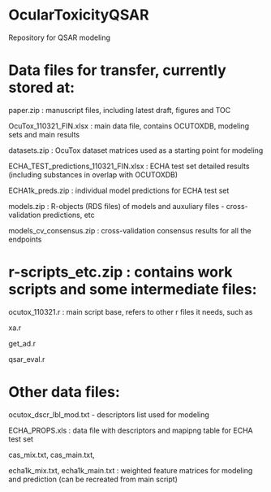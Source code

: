# OcularToxicityQSAR

Repository for QSAR modeling

# Data files for transfer, currently stored at:

paper.zip : manuscript files, including latest draft, figures and TOC

OcuTox_110321_FIN.xlsx : main data file, contains OCUTOXDB, modeling sets and main results

datasets.zip : OcuTox dataset matrices used as a starting point for modeling

ECHA_TEST_predictions_110321_FIN.xlsx : ECHA test set detailed results (including substances in overlap with OCUTOXDB)

ECHA1k_preds.zip : individual model predictions for ECHA test set

models.zip : R-objects (RDS files) of models and auxuliary files - cross-validation predictions, etc

models_cv_consensus.zip : cross-validation consensus results for all the endpoints



# r-scripts_etc.zip : contains work scripts and some intermediate files:
ocutox_110321.r : main script base, refers to other r files it needs, such as

xa.r

get_ad.r

qsar_eval.r


# Other data files:
ocutox_dscr_lbl_mod.txt - descriptors list used for modeling

ECHA_PROPS.xls : data file with descriptors and mapipng table for ECHA test set

cas_mix.txt, cas_main.txt, 

echa1k_mix.txt, echa1k_main.txt : weighted feature matrices for modeling and prediction (can be recreated from main script)

